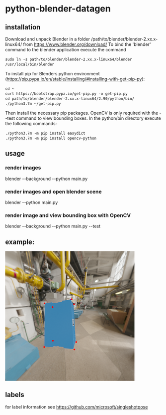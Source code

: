 # python-blender-datagen

## installation
Download and unpack Blender in a folder /path/to/blender/blender-2.xx.x-linux64/ from https://www.blender.org/download/
To bind the 'blender' command to the blender application execute the command 
```
sudo ln -s path/to/blender/blender-2.xx.x-linux64/blender /usr/local/bin/blender
```
To install pip for Blenders python environment (https://pip.pypa.io/en/stable/installing/#installing-with-get-pip-py):

```
cd ~
curl https://bootstrap.pypa.io/get-pip.py -o get-pip.py
cd path/to/blender/blender-2.xx.x-linux64/2.90/python/bin/
./python3.7m ~/get-pip.py
```

Then install the necessary pip packages. OpenCV is only required with the --test command to view bounding boxes.
In the python/bin directory execute the following commands:
```
./python3.7m -m pip install easydict
./python3.7m -m pip install opencv-python
```

## usage

### render images
blender --background --python main.py

### render images and open blender scene
blender --python main.py

### render image and view bounding box with OpenCV
blender --background --python main.py --test

## example:
![Screenshot](/example.png)

## labels
for label information see https://github.com/microsoft/singleshotpose
